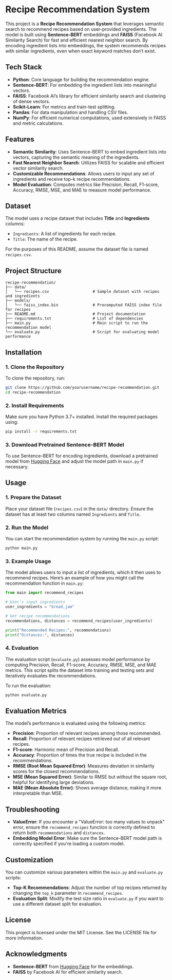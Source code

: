
# Recipe Recommendation System

This project is a **Recipe Recommendation System** that leverages semantic search to recommend recipes based on user-provided ingredients. The model is built using **Sentence-BERT** embeddings and **FAISS** (Facebook AI Similarity Search) for fast and efficient nearest neighbor search. By encoding ingredient lists into embeddings, the system recommends recipes with similar ingredients, even when exact keyword matches don’t exist.

## Tech Stack

- **Python**: Core language for building the recommendation engine.
- **Sentence-BERT**: For embedding the ingredient lists into meaningful vectors.
- **FAISS**: Facebook AI’s library for efficient similarity search and clustering of dense vectors.
- **Scikit-Learn**: For metrics and train-test splitting.
- **Pandas**: For data manipulation and handling CSV files.
- **NumPy**: For efficient numerical computations, used extensively in FAISS and metric calculations.

## Features

- **Semantic Similarity**: Uses Sentence-BERT to embed ingredient lists into vectors, capturing the semantic meaning of the ingredients.
- **Fast Nearest Neighbor Search**: Utilizes FAISS for scalable and efficient vector similarity search.
- **Customizable Recommendations**: Allows users to input any set of ingredients and receive top-k recipe recommendations.
- **Model Evaluation**: Computes metrics like Precision, Recall, F1-score, Accuracy, RMSE, MSE, and MAE to measure model performance.

## Dataset

The model uses a recipe dataset that includes **Title** and **Ingredients** columns:
- `Ingredients`: A list of ingredients for each recipe.
- `Title`: The name of the recipe.

For the purposes of this README, assume the dataset file is named `recipes.csv`.

## Project Structure

```
recipe-recommendation/
├── data/
│   └── recipes.csv                   # Sample dataset with recipes and ingredients
├── models/
│   └── faiss_index.bin               # Precomputed FAISS index file for recipes
├── README.md                         # Project documentation
├── requirements.txt                  # List of dependencies
├── main.py                           # Main script to run the recommendation model
└── evaluate.py                       # Script for evaluating model performance
```

## Installation

### 1. Clone the Repository

To clone the repository, run:

```bash
git clone https://github.com/yourusername/recipe-recommendation.git
cd recipe-recommendation
```

### 2. Install Requirements

Make sure you have Python 3.7+ installed. Install the required packages using:

```bash
pip install -r requirements.txt
```

### 3. Download Pretrained Sentence-BERT Model

To use Sentence-BERT for encoding ingredients, download a pretrained model from [Hugging Face](https://huggingface.co/sentence-transformers) and adjust the model path in `main.py` if necessary.

## Usage

### 1. Prepare the Dataset

Place your dataset file (`recipes.csv`) in the `data/` directory. Ensure the dataset has at least two columns named `Ingredients` and `Title`.

### 2. Run the Model

You can start the recommendation system by running the `main.py` script:

```bash
python main.py
```

### 3. Example Usage

The model allows users to input a list of ingredients, which it then uses to recommend recipes. Here’s an example of how you might call the recommendation function in `main.py`:

```python
from main import recommend_recipes

# User's input ingredients
user_ingredients = "bread,jam"

# Get recipe recommendations
recommendations, distances = recommend_recipes(user_ingredients)

print("Recommended Recipes:", recommendations)
print("Distances:", distances)
```

### 4. Evaluation

The evaluation script (`evaluate.py`) assesses model performance by computing Precision, Recall, F1-score, Accuracy, RMSE, MSE, and MAE metrics. This script splits the dataset into training and testing sets and iteratively evaluates the recommendations.

To run the evaluation:

```bash
python evaluate.py
```

## Evaluation Metrics

The model’s performance is evaluated using the following metrics:

- **Precision**: Proportion of relevant recipes among those recommended.
- **Recall**: Proportion of relevant recipes retrieved out of all relevant recipes.
- **F1-score**: Harmonic mean of Precision and Recall.
- **Accuracy**: Proportion of times the true recipe is included in the recommendations.
- **RMSE (Root Mean Squared Error)**: Measures deviation in similarity scores for the closest recommendations.
- **MSE (Mean Squared Error)**: Similar to RMSE but without the square root, helpful for identifying large deviations.
- **MAE (Mean Absolute Error)**: Shows average distance, making it more interpretable than MSE.

## Troubleshooting

- **ValueError**: If you encounter a "ValueError: too many values to unpack" error, ensure the `recommend_recipes` function is correctly defined to return both `recommendations` and `distances`.
- **Embedding Model Error**: Make sure the Sentence-BERT model path is correctly specified if you're loading a custom model.

## Customization

You can customize various parameters within the `main.py` and `evaluate.py` scripts:
- **Top-K Recommendations**: Adjust the number of top recipes returned by changing the `top_k` parameter in `recommend_recipes`.
- **Evaluation Split**: Modify the test size ratio in `evaluate.py` if you want to use a different dataset split for evaluation.

## License

This project is licensed under the MIT License. See the LICENSE file for more information.

## Acknowledgments

- **Sentence-BERT** from [Hugging Face](https://huggingface.co/sentence-transformers) for the embeddings.
- **FAISS** by Facebook AI for efficient similarity search.


